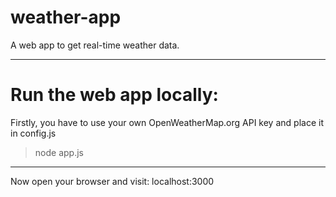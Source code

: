 # weather-app
A web app to get real-time weather data.

---
# Run the web app locally:
Firstly, you have to use your own OpenWeatherMap.org API key and place it in config.js
> node app.js
---
Now open your browser and visit: localhost:3000
